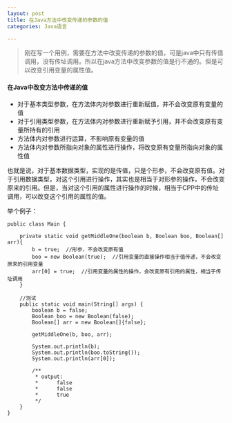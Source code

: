 ```yaml
---
layout: post
title: 在Java方法中改变传递的参数的值
categories: Java语言

---
```


>刚在写一个用例，需要在方法中改变传递的参数的值，可是java中只有传值调用，没有传址调用。所以在java方法中改变参数的值是行不通的。但是可以改变引用变量的属性值。

#### 在Java中改变方法中传递的值

* 对于基本类型参数，在方法体内对参数进行重新赋值，并不会改变原有变量的值
* 对于引用类型参数，在方法体内对参数进行重新赋予引用，并不会改变原有变量所持有的引用
* 方法体内对参数进行运算，不影响原有变量的值
* 方法体内对参数所指向对象的属性进行操作，将改变原有变量所指向对象的属性值

也就是说，对于基本数据类型，实现的是传值，只是个形参，不会改变原有值。对于引用数据类型，对这个引用进行操作，其实也是相当于对形参的操作，不会改变原来的引用。但是，当对这个引用的属性进行操作的时候，相当于CPP中的传址调用，可以改变这个引用的属性的值。

举个例子：

```
public class Main {  
  
    private static void getMiddleOne(boolean b, Boolean boo, Boolean[] arr){  
        b = true;  //形参，不会改变原有值  
        boo = new Boolean(true);  //引用变量的直接操作相当于值传递，不会改变原来的引用变量  
        arr[0] = true;  //引用变量的属性的操作，会改变原有引用的属性，相当于传址调用  
    }  
      
    //测试  
    public static void main(String[] args) {  
        boolean b = false;  
        Boolean boo = new Boolean(false);  
        Boolean[] arr = new Boolean[]{false};  
  
        getMiddleOne(b, boo, arr);  
          
        System.out.println(b);    
        System.out.println(boo.toString());  
        System.out.println(arr[0]);  
  
        /** 
         * output: 
         *      false 
         *      false 
         *      true 
         */  
    }  
}  
```